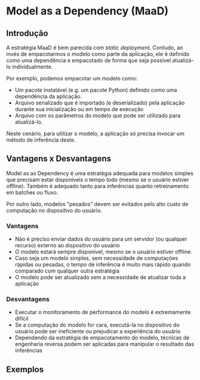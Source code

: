 # Model as a Dependency (MaaD)

## Introdução
A estratégia MaaD é bem parecida com *static deployment*. Contudo, ao invés de empacotarmos o modelo como parte da aplicação, ele é definido como uma dependência e empacotado de forma que seja possível atualizá-lo individualmente.

Por exemplo, podemos empacotar um modelo como:

- Um pacote instalável (e.g. um pacote Python) definido como uma dependência da aplicação.
- Arquivo serializado que é importado (e deserializado) pela aplicação durante sua inicialização ou em tempo de execução
- Arquivo com os parâmetros do modelo que pode ser utilizado para atualizá-lo.

Neste cenário, para utilizar o modelo, a aplicação só precisa invocar um método de inferência deste.

## Vantagens x Desvantagens

Model as as Dependency é uma estratégia adequada para modelos simples que precisam estar disponíveis o tempo todo (mesmo se o usuário estiver offline). Também é adequado tanto para inferências quanto retreinamento em batches ou fluxo.

Por outro lado, modelos "pesados" devem ser evitados pelo alto custo de computação no dispositivo do usuário.

### Vantagens

- Não é preciso enviar dados do usuário para um servidor (ou qualquer recurso) externo ao dispositivo do usuário
- O modelo estará sempre disponível, mesmo se o usuário estiver offline.
- Caso seja um modelo simples, sem necessidade de computações rápidas ou pesadas, o tempo de inferência é muito mais rápido quando comparado com qualquer outra estratégia
- O modelo pode ser atualizado sem a necessidade de atualizar toda a aplicação

### Desvantagens

- Executar o monitoramento de performance do modelo é extremamente difícil
- Se a computação do modelo for cara, executá-la no dispositivo do usuário pode ser ineficiente ou prejudicar a experiência do usuário
- Dependendo da estratégia de empacotamento do modelo, técnicas de engenharia reversa podem ser aplicadas para manipular o resultado das inferências

## Exemplos